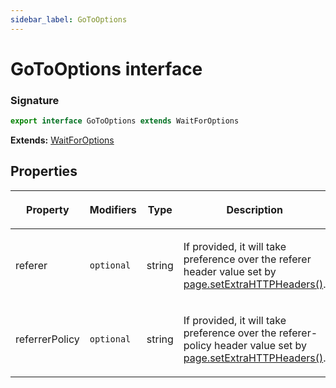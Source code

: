 ```yaml
---
sidebar_label: GoToOptions
---
```


# GoToOptions interface

### Signature

```typescript
export interface GoToOptions extends WaitForOptions
```

**Extends:** [WaitForOptions](./puppeteer.waitforoptions.md)

## Properties

<table><thead><tr><th>

Property

</th><th>

Modifiers

</th><th>

Type

</th><th>

Description

</th><th>

Default

</th></tr></thead>
<tbody><tr><td>

<span id="referer">referer</span>

</td><td>

`optional`

</td><td>

string

</td><td>

If provided, it will take preference over the referer header value set by [page.setExtraHTTPHeaders()](./puppeteer.page.setextrahttpheaders.md).

</td><td>

</td></tr>
<tr><td>

<span id="referrerpolicy">referrerPolicy</span>

</td><td>

`optional`

</td><td>

string

</td><td>

If provided, it will take preference over the referer-policy header value set by [page.setExtraHTTPHeaders()](./puppeteer.page.setextrahttpheaders.md).

</td><td>

</td></tr>
</tbody></table>
